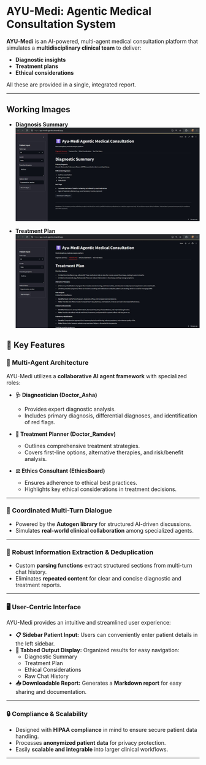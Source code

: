 # AYU-Medi: Agentic Medical Consultation System

**AYU‑Medi** is an AI-powered, multi-agent medical consultation platform that simulates a **multidisciplinary clinical team** to deliver:  
- **Diagnostic insights**  
- **Treatment plans**  
- **Ethical considerations**  

All these are provided in a single, integrated report.

---
## Working Images
- **Diagnosis Summary**
![AYU-Medi Workflow](https://github.com/ayushpratap344/AYU-Medi-Agentic-Medical-Consultation-System/raw/main/Working_Images/Diagnosis.jpg)

- **Treatment Plan**
![AYU-Medi Workflow](https://github.com/ayushpratap344/AYU-Medi-Agentic-Medical-Consultation-System/blob/main/Working_Images/Treatment_Plan.jpg)

## 🔹 Key Features

### 🏥 Multi-Agent Architecture
AYU-Medi utilizes a **collaborative AI agent framework** with specialized roles:

- **🩺 Diagnostician (Doctor_Asha)**
  - Provides expert diagnostic analysis.
  - Includes primary diagnosis, differential diagnoses, and identification of red flags.

- **💊 Treatment Planner (Doctor_Ramdev)**
  - Outlines comprehensive treatment strategies.
  - Covers first-line options, alternative therapies, and risk/benefit analysis.

- **⚖️ Ethics Consultant (EthicsBoard)**
  - Ensures adherence to ethical best practices.
  - Highlights key ethical considerations in treatment decisions.

---

### 🤖 Coordinated Multi-Turn Dialogue
- Powered by the **Autogen library** for structured AI-driven discussions.
- Simulates **real-world clinical collaboration** among specialized agents.

---

### 📌 Robust Information Extraction & Deduplication
- Custom **parsing functions** extract structured sections from multi-turn chat history.  
- Eliminates **repeated content** for clear and concise diagnostic and treatment reports.  

---

### 🖥️ User-Centric Interface
AYU-Medi provides an intuitive and streamlined user experience:

- **📋 Sidebar Patient Input:** Users can conveniently enter patient details in the left sidebar.
- **📂 Tabbed Output Display:** Organized results for easy navigation:
  - Diagnostic Summary
  - Treatment Plan
  - Ethical Considerations
  - Raw Chat History
- **📥 Downloadable Report:** Generates a **Markdown report** for easy sharing and documentation.

---

### 🔒 Compliance & Scalability
- Designed with **HIPAA compliance** in mind to ensure secure patient data handling.  
- Processes **anonymized patient data** for privacy protection.  
- Easily **scalable and integrable** into larger clinical workflows.  

---
